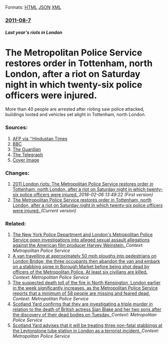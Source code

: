 
Formats: [HTML](/news/2011/08/7/the-metropolitan-police-service-restores-order-in-tottenham-north-london-after-a-riot-on-saturday-night-in-which-twenty-six-police-officer.html)  [JSON](/news/2011/08/7/the-metropolitan-police-service-restores-order-in-tottenham-north-london-after-a-riot-on-saturday-night-in-which-twenty-six-police-officer.json)  [XML](/news/2011/08/7/the-metropolitan-police-service-restores-order-in-tottenham-north-london-after-a-riot-on-saturday-night-in-which-twenty-six-police-officer.xml)  

### [2011-08-7](/news/2011/08/7/index.md)

##### Last year's riots in London
# The Metropolitan Police Service restores order in Tottenham, north London, after a riot on Saturday night in which twenty-six police officers were injured. 

More than 40 people are arrested after rioting saw police attacked, buildings looted and vehicles set alight in Tottenham, north London.


### Sources:

1. [AFP via ''Hindustan Times](http://www.hindustantimes.com/Blazes-looting-after-London-police-shooting-protest/Article1-730371.aspx)
2. [BBC](http://www.bbc.co.uk/news/uk-england-london-14435251)
3. [The Guardian](http://www.guardian.co.uk/uk/blog/2011/aug/07/tottenham-riots-police-duggan-live)
4. [The Telegraph](http://www.telegraph.co.uk/news/uknews/crime/8687177/Tottenham-riot-live.html)
4. [Cover Image](https://ichef.bbci.co.uk/news/1024/media/images/54463000/jpg/_54463672_012613438-1.jpg)

### Changes:

1. [2011 London riots: The Metropolitan Police Service restores order in Tottenham, north London, after a riot on Saturday night in which twenty-six police officers were injured. ](/news/2011/08/7/2011-london-riots-the-metropolitan-police-service-restores-order-in-tottenham-north-london-after-a-riot-on-saturday-night-in-which-twenty.md) _2018-02-06 13:49:22 (First version)_
1. [The Metropolitan Police Service restores order in Tottenham, north London, after a riot on Saturday night in which twenty-six police officers were injured. ](/news/2011/08/7/the-metropolitan-police-service-restores-order-in-tottenham-north-london-after-a-riot-on-saturday-night-in-which-twenty-six-police-officer.md) _(Current version)_

### Related:

1. [The New York Police Department and London's Metropolitan Police Service open investigations into alleged sexual assault allegations against the American film producer Harvey Weinstein. ](/news/2017/10/12/the-new-york-police-department-and-london-s-metropolitan-police-service-open-investigations-into-alleged-sexual-assault-allegations-against.md) _Context: Metropolitan Police Service_
2. [A van travelling at approximately 50&nbsp;mph ploughs into pedestrians on London Bridge; the three occupants then abandon the van and embark on a stabbing spree in Borough Market before being shot dead by officers of the Metropolitan Police. At least six civilians are killed. ](/news/2017/06/3/a-van-travelling-at-approximately-50-nbsp-mph-ploughs-into-pedestrians-on-london-bridge-the-three-occupants-then-abandon-the-van-and-embark.md) _Context: Metropolitan Police Service_
3. [The suspected death toll of the fire in North Kensington, London earlier in the week significantly increases, as the Metropolitan Police Service reports that a minimum of 58 people are missing and feared dead. ](/news/2017/06/17/the-suspected-death-toll-of-the-fire-in-north-kensington-london-earlier-in-the-week-significantly-increases-as-the-metropolitan-police-ser.md) _Context: Metropolitan Police Service_
4. [Scotland Yard confirms that they are investigating a triple murder in relation to the death of British actress Sian Blake and her two sons after the discovery of their dead bodies on Tuesday. ](/news/2016/01/7/scotland-yard-confirms-that-they-are-investigating-a-triple-murder-in-relation-to-the-death-of-british-actress-sian-blake-and-her-two-sons-a.md) _Context: Metropolitan Police Service_
5. [Scotland Yard advises that it will be treating three non-fatal stabbings at the Leytonstone tube station in London as a terrorist incident. ](/news/2015/12/5/scotland-yard-advises-that-it-will-be-treating-three-non-fatal-stabbings-at-the-leytonstone-tube-station-in-london-as-a-terrorist-incident.md) _Context: Metropolitan Police Service_
